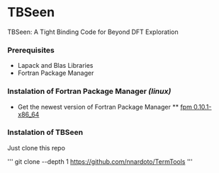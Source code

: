 # TBSeen
TBSeen: A Tight Binding Code for Beyond DFT Exploration

### Prerequisites
* Lapack and Blas Libraries
* Fortran Package Manager

### Instalation of Fortran Package Manager _(linux)_
* Get the newest version of Fortran Package Manager
** [fpm 0.10.1-x86_64](https://github.com/fortran-lang/fpm/releases/download/v0.10.1/fpm-0.10.1-linux-x86_64)

### Instalation of TBSeen
Just clone this repo

'''
git clone --depth 1 https://github.com/nnardoto/TermTools
'''

